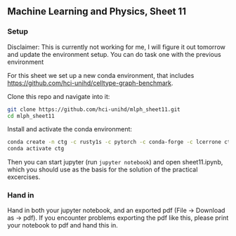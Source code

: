 ## Machine Learning and Physics, Sheet 11 

### Setup
Disclaimer: This is currently not working for me, I will figure it out tomorrow and update the environment setup. You can do task one with the previous environment

For this sheet we set up a new conda environment, that includes https://github.com/hci-unihd/celltype-graph-benchmark.

Clone this repo and navigate into it:
```bash
git clone https://github.com/hci-unihd/mlph_sheet11.git
cd mlph_sheet11
```
Install and activate the conda environment:
```bash
conda create -n ctg -c rusty1s -c pytorch -c conda-forge -c lcerrone ctg-benchmark torchmetrics=0.8.0 cpuonly jupyter matplotlib
conda activate ctg
```
Then you can start jupyter (run `jupyter notebook`) and open sheet11.ipynb, 
which you should use as the basis for the solution of the practical excercises.


### Hand in
 Hand in both your jupyter notebook, and an exported pdf (File -> Download as -> pdf). 
 If you encounter problems exporting the pdf like this, please print your notebook to pdf and hand this in.
